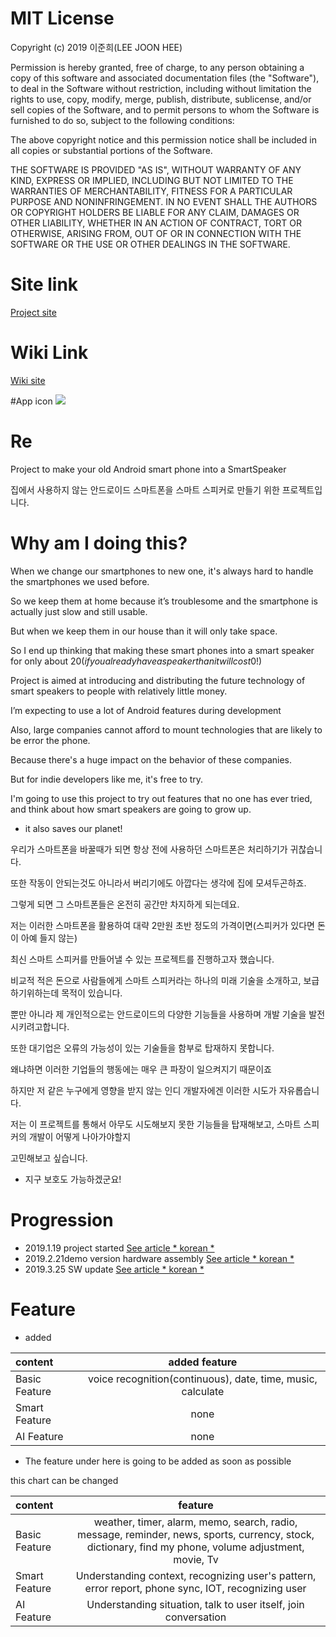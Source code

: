 # MIT License

Copyright (c) 2019 이준희(LEE JOON HEE)

Permission is hereby granted, free of charge, to any person obtaining a copy
of this software and associated documentation files (the "Software"), to deal
in the Software without restriction, including without limitation the rights
to use, copy, modify, merge, publish, distribute, sublicense, and/or sell
copies of the Software, and to permit persons to whom the Software is
furnished to do so, subject to the following conditions:

The above copyright notice and this permission notice shall be included in all
copies or substantial portions of the Software.

THE SOFTWARE IS PROVIDED "AS IS", WITHOUT WARRANTY OF ANY KIND, EXPRESS OR
IMPLIED, INCLUDING BUT NOT LIMITED TO THE WARRANTIES OF MERCHANTABILITY,
FITNESS FOR A PARTICULAR PURPOSE AND NONINFRINGEMENT. IN NO EVENT SHALL THE
AUTHORS OR COPYRIGHT HOLDERS BE LIABLE FOR ANY CLAIM, DAMAGES OR OTHER
LIABILITY, WHETHER IN AN ACTION OF CONTRACT, TORT OR OTHERWISE, ARISING FROM,
OUT OF OR IN CONNECTION WITH THE SOFTWARE OR THE USE OR OTHER DEALINGS IN THE
SOFTWARE.

# Site link
[Project site](https://neo81389.github.io/Re/)

# Wiki Link
[Wiki site](https://github.com/neo81389/Re/wiki/Welcome-to-%22RE%22-project-wiki/)

#App icon
![](https://github.com/neo81389/I-m-no-photographer/blob/master/Project_RE_icon.png)

# Re
Project to make your old Android smart phone into a SmartSpeaker

집에서 사용하지 않는 안드로이드 스마트폰을 스마트 스피커로 만들기 위한 프로젝트입니다.

# Why am I doing this?
When we change our smartphones to new one, it's always hard to handle the smartphones we used before. 

So we keep them at home because it’s troublesome and the smartphone is actually just slow and still usable.

But when we keep them in our house than it will only take space.

So I end up thinking that making these smart phones into a smart speaker for only about 20$(if you already have a speaker than it will cost 0$!)

Project is aimed at introducing and distributing the future technology of smart speakers to people with relatively little money.

I’m expecting to use a lot of Android features during development

Also, large companies cannot afford to mount technologies that are likely to be error the phone.

Because there's a huge impact on the behavior of these companies.

But for indie developers like me, it's free to try.

I'm going to use this project to try out features that no one has ever tried, and think about how smart speakers are going to grow up.
+ it also saves our planet!

우리가 스마트폰을 바꿀때가 되면 항상 전에 사용하던 스마트폰은 처리하기가 귀찮습니다. 

또한 작동이 안되는것도 아니라서 버리기에도 아깝다는 생각에 집에 모셔두곤하죠.

그렇게 되면 그 스마트폰들은 온전히 공간만 차지하게 되는데요.

저는 이러한 스마트폰을 활용하여 대략 2만원 초반 정도의 가격이면(스피커가 있다면 돈이 아예 들지 않는)

최신 스마트 스피커를 만들어낼 수 있는 프로젝트를 진행하고자 했습니다.

비교적 적은 돈으로 사람들에게 스마트 스피커라는 하나의 미래 기술을 소개하고, 보급하기위하는데 목적이 있습니다.

뿐만 아니라 제 개인적으로는 안드로이드의 다양한 기능들을 사용하며 개발 기술을 발전시키려고합니다.

또한 대기업은 오류의 가능성이 있는 기술들을 함부로 탑재하지 못합니다.

왜냐하면 이러한 기업들의 행동에는 매우 큰 파장이 일으켜지기 때문이죠

하지만 저 같은 누구에게 영향을 받지 않는 인디 개발자에겐 이러한 시도가 자유롭습니다.

저는 이 프로젝트를 통해서 아무도 시도해보지 못한 기능들을 탑재해보고, 스마트 스피커의 개발이 어떻게 나아가야할지

고민해보고 싶습니다.
 + 지구 보호도 가능하겠군요!

# Progression
 - 2019.1.19 project started [See article * korean *](https://blog.naver.com/robo813/221453438192/)
 - 2019.2.21demo version hardware assembly [See article * korean *](https://blog.naver.com/robo813/221471834652/)
 - 2019.3.25 SW update [See article * korean *](https://blog.naver.com/robo813/221495848827/)
 

# Feature
- added

| content | added feature |
| :------------ | :-----------: |
| Basic Feature | voice recognition(continuous), date, time, music, calculate |
| Smart Feature | none |
| AI Feature | none |

- The feature under here is going to be added as soon as possible

this chart can be changed

| content | feature |
| :------------ | :-----------: |
| Basic Feature | weather, timer, alarm, memo, search, radio, message, reminder, news, sports, currency, stock, dictionary, find my phone, volume adjustment, movie, Tv |
| Smart Feature | Understanding context, recognizing user's pattern, error report, phone sync, IOT, recognizing user |
| AI Feature | Understanding situation, talk to user itself, join conversation |
